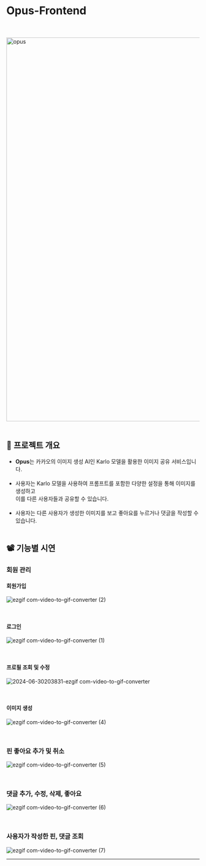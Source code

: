 # Opus-Frontend

<br>
<br>

<img src="https://github.com/sisyphusj/Opus-server/assets/83945228/05aa3045-74a2-4fb2-bd5a-941bd7eee976" alt="opus" width="1000"/>

<br>
<br>

## 📖 프로젝트 개요

- **Opus**는 카카오의 이미지 생성 AI인 Karlo 모델을 활용한 이미지 공유 서비스입니다. <br><br>
- 사용자는 Karlo 모델을 사용하여 프롬프트를 포함한 다양한 설정을 통해 이미지를 생성하고 <br> 이를 다른 사용자들과 공유할 수 있습니다. <br><br>
- 사용자는 다른 사용자가 생성한 이미지를 보고 좋아요를 누르거나 댓글을 작성할 수 있습니다.
  <br> <br>

## 📽️ 기능별 시연

### 회원 관리

#### 회원가입

![ezgif com-video-to-gif-converter (2)](https://github.com/sisyphusj/Opus-server/assets/83945228/8927071f-c8b0-4312-99bc-06e555aa2980)

<br>

#### 로그인
![ezgif com-video-to-gif-converter (1)](https://github.com/sisyphusj/Opus-server/assets/83945228/b06eecd5-ba0d-42b4-8191-6fef7be2d191)

<br>

#### 프로필 조회 및 수정


![2024-06-30203831-ezgif com-video-to-gif-converter](https://github.com/sisyphusj/Opus-server/assets/83945228/dff8e734-a60a-44a2-8921-a0f805cd407b)

<br>

#### 이미지 생성

![ezgif com-video-to-gif-converter (4)](https://github.com/sisyphusj/Opus-server/assets/83945228/08b6614f-bfe4-4c2e-b75a-5579167b8bcb)

<br>

### 핀 좋아요 추가 및 취소

![ezgif com-video-to-gif-converter (5)](https://github.com/sisyphusj/Opus-server/assets/83945228/b40cdf86-be1c-404a-becb-76e8285fb5e4)

<br>

### 댓글 추가, 수정, 삭제, 좋아요

![ezgif com-video-to-gif-converter (6)](https://github.com/sisyphusj/Opus-server/assets/83945228/ace9628f-2d02-4668-a140-c1f92c238b55)

<br>

### 사용자가 작성한 핀, 댓글 조회

![ezgif com-video-to-gif-converter (7)](https://github.com/sisyphusj/Opus-server/assets/83945228/36e91b60-11f8-4998-a570-a8f7032861bf)

---